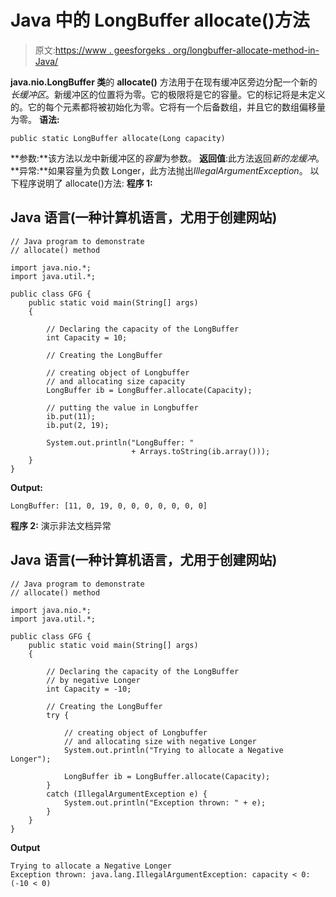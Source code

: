 # Java 中的 LongBuffer allocate()方法

> 原文:[https://www . geesforgeks . org/longbuffer-allocate-method-in-Java/](https://www.geeksforgeeks.org/longbuffer-allocate-method-in-java/)

**java.nio.LongBuffer 类**的 **allocate()** 方法用于在现有缓冲区旁边分配一个新的*长缓冲区*。新缓冲区的位置将为零。它的极限将是它的容量。它的标记将是未定义的。它的每个元素都将被初始化为零。它将有一个后备数组，并且它的数组偏移量为零。
**语法:**

```
public static LongBuffer allocate(Long capacity)
```

**参数:**该方法以龙中新缓冲区的*容量*为参数。
**返回值**:此方法返回*新的龙缓冲*。
**异常:**如果容量为负数 Longer，此方法抛出*IllegalArgumentException*。
以下程序说明了 allocate()方法:
**程序 1:**

## Java 语言(一种计算机语言，尤用于创建网站)

```
// Java program to demonstrate
// allocate() method

import java.nio.*;
import java.util.*;

public class GFG {
    public static void main(String[] args)
    {

        // Declaring the capacity of the LongBuffer
        int Capacity = 10;

        // Creating the LongBuffer

        // creating object of Longbuffer
        // and allocating size capacity
        LongBuffer ib = LongBuffer.allocate(Capacity);

        // putting the value in Longbuffer
        ib.put(11);
        ib.put(2, 19);

        System.out.println("LongBuffer: "
                           + Arrays.toString(ib.array()));
    }
}
```

**Output:** 

```
LongBuffer: [11, 0, 19, 0, 0, 0, 0, 0, 0, 0]
```

**程序 2:** 演示非法文档异常

## Java 语言(一种计算机语言，尤用于创建网站)

```
// Java program to demonstrate
// allocate() method

import java.nio.*;
import java.util.*;

public class GFG {
    public static void main(String[] args)
    {

        // Declaring the capacity of the LongBuffer
        // by negative Longer
        int Capacity = -10;

        // Creating the LongBuffer
        try {

            // creating object of Longbuffer
            // and allocating size with negative Longer
            System.out.println("Trying to allocate a Negative Longer");

            LongBuffer ib = LongBuffer.allocate(Capacity);
        }
        catch (IllegalArgumentException e) {
            System.out.println("Exception thrown: " + e);
        }
    }
}
```

**Output**

```
Trying to allocate a Negative Longer
Exception thrown: java.lang.IllegalArgumentException: capacity < 0: (-10 < 0)
```